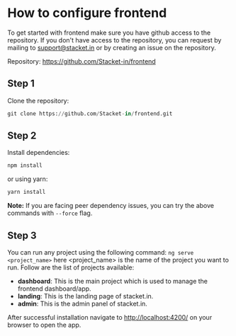 # How to configure frontend

To get started with frontend make sure you have github access to the repository. If you don't have access to the repository, you can request by mailing to support@stacket.in or by creating an issue on the repository.

Repository: <https://github.com/Stacket-in/frontend>

## Step 1

Clone the repository:

```py
git clone https://github.com/Stacket-in/frontend.git
```

## Step 2

Install dependencies:

```py
npm install
```

or using yarn:

```py
yarn install
```

**Note:** If you are facing peer dependency issues, you can try the above commands with `--force` flag.

## Step 3

You can run any project using the following command:
`ng serve <project_name>`
here <project_name> is the name of the project you want to run. Follow are the list of projects available:

- **dashboard**: This is the main project which is used to manage the frontend dashboard/app.
- **landing**: This is the landing page of stacket.in.
- **admin**: This is the admin panel of stacket.in.
  
After successful installation navigate to <http://localhost:4200/> on your browser to open the app.
